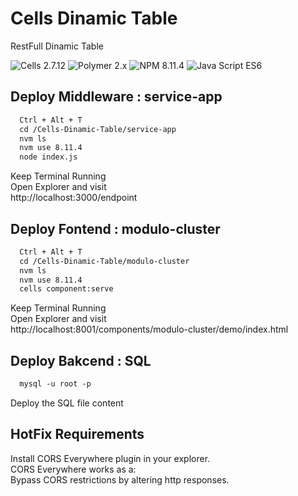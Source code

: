 # Cells Dinamic Table
RestFull Dinamic Table

![Cells 2.7.12](https://img.shields.io/badge/Cells-2.7.12-blue)
![Polymer 2.x](https://img.shields.io/badge/Polymer-2.x-green.svg)
![NPM 8.11.4](https://img.shields.io/badge/NPM-8.11.4-critical)
![Java Script ES6](https://img.shields.io/badge/Java%20Script-ES6-red)

## Deploy Middleware : service-app
```html
  Ctrl + Alt + T
  cd /Cells-Dinamic-Table/service-app
  nvm ls
  nvm use 8.11.4
  node index.js
```  
  Keep Terminal Running<br>
  Open Explorer and visit<br>
  http://localhost:3000/endpoint<br>

## Deploy Fontend : modulo-cluster 
```html
  Ctrl + Alt + T
  cd /Cells-Dinamic-Table/modulo-cluster
  nvm ls
  nvm use 8.11.4
  cells component:serve
```
  Keep Terminal Running <br>
  Open Explorer and visit <br>
  http://localhost:8001/components/modulo-cluster/demo/index.html <br>

## Deploy Bakcend : SQL
```html
  mysql -u root -p
```
  Deploy the SQL file content <br>

## HotFix Requirements

  Install CORS Everywhere plugin in your explorer.<br>
  CORS Everywhere works as a: <br>
  Bypass CORS restrictions by altering http responses. 
